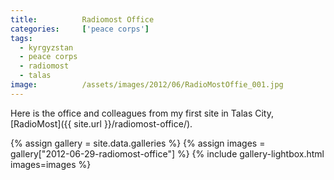 ```yaml
---
title:			Radiomost Office
categories:		['peace corps']
tags:
  - kyrgyzstan
  - peace corps
  - radiomost
  - talas
image:			/assets/images/2012/06/RadioMostOffie_001.jpg
---
```


Here is the office and colleagues from my first site in Talas City, [RadioMost]({{ site.url }}/radiomost-office/).

{% assign gallery = site.data.galleries %}
{% assign images = gallery["2012-06-29-radiomost-office"] %}
{% include gallery-lightbox.html images=images %}

